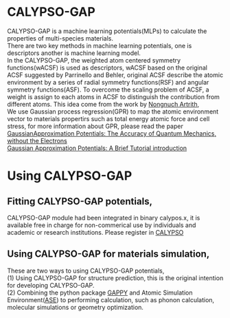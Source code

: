 # CALYPSO-GAP
CALYPSO-GAP is a machine learning potentials(MLPs) to calculate the properties of multi-species materials.  
There are two key methods in machine learning potentials, one is descriptors another is machine learning model.  
In the CALYPSO-GAP, the weighted atom centered symmetry functions(wACSF) is used as descriptors, 
wACSF based on the original ACSF suggested by Parrinello and Behler, 
original ACSF describe the atomic environment by a series of radial symmetry functions(RSF) and
angular symmetry functions(ASF). To overcome the scaling problem of ACSF, a weight is assign to each atoms in ACSF
to distinguish the contribution from different atoms. This
idea come from the work by [Nongnuch Artrith](https://journals.aps.org/prb/supplemental/10.1103/PhysRevB.96.014112),  
We use Gaussian process regression(GPR) to map the atomic environment vector to materials propertirs such as total energy
atomic force and cell stress, for more information about GPR, please read the paper  
[GaussianApproximation Potentials: The Accuracy of Quantum Mechanics, without the Electrons](https://journals.aps.org/prl/abstract/10.1103/PhysRevLett.104.136403)  
[Gaussian Approximation Potentials: A Brief Tutorial introduction](https://onlinelibrary.wiley.com/doi/full/10.1002/qua.24927)  

# Using CALYPSO-GAP
## Fitting CALYPSO-GAP potentials,
CALYPSO-GAP module had been integrated in binary calypos.x, it is available free in charge for non-commerical use by individuals and academic or research institutions. Please register in
[CALYPSO](http://www.calypso.cn/getting-calypso/)

## Using CALYPSO-GAP for materials simulation,
These are two ways to using CALYPSO-GAP potentials,  
(1) Using CALYPSO-GAP for structure prediction, this is the original intention for developing CALYPSO-GAP.  
(2) Combining the python package [GAPPY](https://github.com/tongqcx/CALYPSO-GAP/tree/master/gappy) and Atomic Simulation Environment([ASE](https://wiki.fysik.dtu.dk/ase/)) to performing calculation, such as phonon calculation, molecular simulations or geometry optimization.


